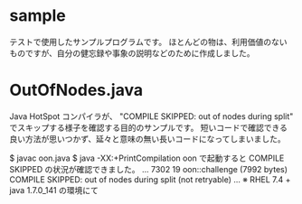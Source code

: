 # sample
テストで使用したサンプルプログラムです。
ほとんどの物は、利用価値のないものですが、自分の健忘録や事象の説明などのために作成しました。

# OutOfNodes.java 
   Java HotSpot コンパイラが、 "COMPILE SKIPPED: out of nodes during split" でスキップする様子を確認する目的のサンプルです。
   短いコードで確認できる良い方法が思いつかず、延々と意味の無い長いコードになってしまいました。

   $ javac oon.java
   $ java -XX:+PrintCompilation oon で起動すると COMPILE SKIPPED の状況が確認できました。
   ...
      7302   19             oon::challenge (7992 bytes)   COMPILE SKIPPED: out of nodes during split (not retryable)
   ...
   ※ RHEL 7.4 + java 1.7.0_141 の環境にて
   
   
